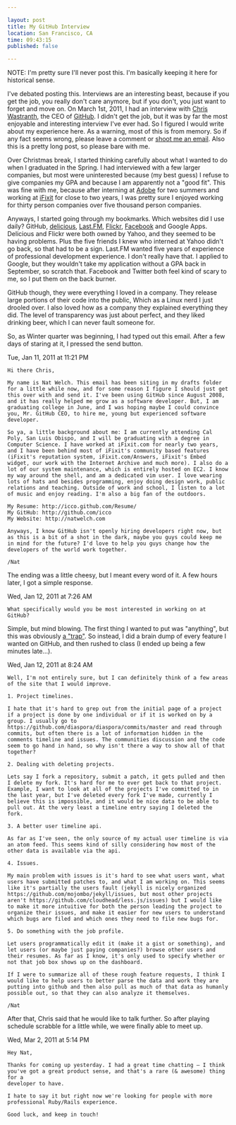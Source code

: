 ```yaml
---

layout: post
title: My GitHub Interview
location: San Francisco, CA
time: 09:43:15
published: false

---
```


NOTE: I'm pretty sure I'll never post this. I'm basically keeping it here for historical sense.

I've debated posting this. Interviews are an interesting beast, because if you get the job, you really don't care anymore, but if you don't, you just want to forget and move on. On March 1st, 2011, I had an interview with [Chris Wastranth][], the CEO of [GitHub][]. I didn't get the job, but it was by far the most enjoyable and interesting interview I've ever had. So I figured I would write about my experience here. As a warning, most of this is from memory. So if any fact seems wrong, please leave a comment or [shoot me an email](mailto:nat@natwelch.com). Also this is a pretty long post, so please bare with me.

[GitHub]: http://github.com
[Chris Wastranth]: http://chriswanstrath.com/

Over Christmas break, I started thinking carefully about what I wanted to do when I graduated in the Spring. I had interviewed with a few larger companies, but most were uninterested because (my best guess) I refuse to give companies my GPA and because I am apparently not a "good fit". This was fine with me, because after interning at [Adobe][] for two summers and working at [iFixit][] for close to two years, I was pretty sure I enjoyed working for thirty person companies over five thousand person companies.

[Adobe]: http://www.adobe.com/
[iFixit]: http://www.ifixit.com/

Anyways, I started going through my bookmarks. Which websites did I use daily? GitHub, [delicious][], [Last.FM][], [Flickr][], [Facebook][] and Google Apps. Delicious and Flickr were both owned by Yahoo, and they seemed to be having problems. Plus the five friends I knew who interned at Yahoo didn't go back, so that had to be a sign. Last.FM wanted five years of experience of professional development experience. I don't really have that. I applied to Google, but they wouldn't take my application without a GPA back in September, so scratch that. Facebook and Twitter both feel kind of scary to me, so I put them on the back burner.

[delicious]: http://www.delicious.com/
[Last.FM]: http://www.last.fm/home
[Flickr]: http://flickr.com
[Facebook]: http://facebook.com

GitHub though, they were everything I loved in a company. They release large portions of their code into the public, Which as a Linux nerd I just drooled over. I also loved how as a company they explained everything they did. The level of transparency was just about perfect, and they liked drinking beer, which I can never fault someone for.

So, as Winter quarter was beginning, I had typed out this email. After a few days of staring at it, I pressed the send button.

Tue, Jan 11, 2011 at 11:21 PM

    Hi there Chris,

    My name is Nat Welch. This email has been siting in my drafts folder
    for a little while now, and for some reason I figure I should just get
    this over with and send it. I've been using GitHub since August 2008,
    and it has really helped me grow as a software developer. But, I am
    graduating college in June, and I was hoping maybe I could convince
    you, Mr. GitHub CEO, to hire me, young but experienced software
    developer.

    So ya, a little background about me: I am currently attending Cal
    Poly, San Luis Obispo, and I will be graduating with a degree in
    Computer Science. I have worked at iFixit.com for nearly two years,
    and I have been behind most of iFixit's community based features
    (iFixit's reputation system, iFixit.com/Answers, iFixit's Embed
    widget, our work with the Internet Archive and much more). I also do a
    lot of our system maintenance, which is entirely hosted on EC2. I know
    my way around the shell, and am a dedicated vim user. I love wearing
    lots of hats and besides programming, enjoy doing design work, public
    relations and teaching. Outside of work and school, I listen to a lot
    of music and enjoy reading. I'm also a big fan of the outdoors.

    My Resume: http://icco.github.com/Resume/
    My GitHub: http://github.com/icco
    My Website: http://natwelch.com

    Anyways, I know GitHub isn't openly hiring developers right now, but
    as this is a bit of a shot in the dark, maybe you guys could keep me
    in mind for the future? I'd love to help you guys change how the
    developers of the world work together.

    /Nat

The ending was a little cheesy, but I meant every word of it. A few hours later, I got a simple response.

Wed, Jan 12, 2011 at 7:26 AM

    What specifically would you be most interested in working on at GitHub?

Simple, but mind blowing. The first thing I wanted to put was "anything", but this was obviously [a "trap"](http://www.youtube.com/watch?v=dddAi8FF3F4). So instead, I did a brain dump of every feature I wanted on GitHub, and then rushed to class (I ended up being a few minutes late...).

Wed, Jan 12, 2011 at 8:24 AM

    Well, I'm not entirely sure, but I can definitely think of a few areas
    of the site that I would improve.

    1. Project timelines.

    I hate that it's hard to grep out from the initial page of a project
    if a project is done by one individual or if it is worked on by a
    group. I usually go to
    https://github.com/diaspora/diaspora/commits/master and read through
    commits, but often there is a lot of information hidden in the
    comments timeline and issues. The communities discussion and the code
    seem to go hand in hand, so why isn't there a way to show all of that
    together?

    2. Dealing with deleting projects.

    Lets say I fork a repository, submit a patch, it gets pulled and then
    I delete my fork. It's hard for me to ever get back to that project.
    Example, I want to look at all of the projects I've committed to in
    the last year, but I've deleted every fork I've made, currently I
    believe this is impossible, and it would be nice data to be able to
    pull out. At the very least a timeline entry saying I deleted the
    fork.

    3. A better user timeline api.

    As far as I've seen, the only source of my actual user timeline is via
    an atom feed. This seems kind of silly considering how most of the
    other data is available via the api.

    4. Issues.

    My main problem with issues is it's hard to see what users want, what
    users have submitted patches to, and what I am working on. This seems
    like it's partially the users fault (jekyll is nicely organized
    https://github.com/mojombo/jekyll/issues, but most other projects
    aren't https://github.com/cloudhead/less.js/issues) but I would like
    to make it more intuitive for both the person leading the project to
    organize their issues, and make it easier for new users to understand
    which bugs are filed and which ones they need to file new bugs for.

    5. Do something with the job profile.

    Let users programmatically edit it (make it a gist or something), and
    let users (or maybe just paying companies?) browse other users and
    their resumes. As far as I know, it's only used to specify whether or
    not that job box shows up on the dashboard.

    If I were to summarize all of these rough feature requests, I think I
    would like to help users to better parse the data and work they are
    putting into github and then also pull as much of that data as humanly
    possible out, so that they can also analyze it themselves.

    /Nat

After that, Chris said that he would like to talk further. So after playing schedule scrabble for a little while, we were finally able to meet up.

Wed, Mar 2, 2011 at 5:14 PM

    Hey Nat,

    Thanks for coming up yesterday. I had a great time chatting — I think
    you've got a great product sense, and that's a rare (& awesome) thing for a
    developer to have.

    I hate to say it but right now we're looking for people with more
    professional Ruby/Rails experience.

    Good luck, and keep in touch!


